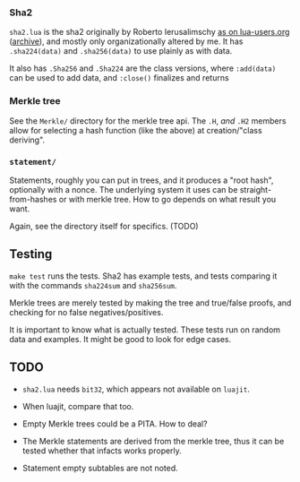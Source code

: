 ### Sha2
`sha2.lua` is the sha2 originally by Roberto Ierusalimschy
[as on lua-users.org](http://lua-users.org/wiki/SecureHashAlgorithm)
([archive](https://archive.is/sJrRo)), and mostly only organizationally
altered by me. It has `.sha224(data)` and `.sha256(data)` to use plainly
as with data.

It also has `.Sha256` and `.Sha224` are the class versions, where
`:add(data)` can be used to add data, and `:close()` finalizes and
returns

### Merkle tree
See the `Merkle/` directory for the merkle tree api.
The `.H`, *and* `.H2` members allow for selecting a hash function
(like the above) at creation/"class deriving".

### `statement/`
Statements, roughly you can put in trees, and it produces a "root hash",
optionally with a nonce. The underlying system it uses can be
straight-from-hashes or with merkle tree. How to go depends on what result
you want.

Again, see the directory itself for specifics. (TODO)

## Testing
`make test` runs the tests. Sha2 has example tests, and tests
comparing it with the commands `sha224sum` and `sha256sum`.

Merkle trees are merely tested by making the tree and true/false proofs,
and checking for no false negatives/positives.


It is important to know what is actually tested. These tests run on
random data and examples. It might be good to look for edge cases.

## TODO
* `sha2.lua` needs `bit32`, which appears not available on `luajit`.

* When luajit, compare that too.

* Empty Merkle trees could be a PITA. How to deal?

* The Merkle statements are derived from the merkle tree, thus it
  can be tested whether that infacts works properly.

* Statement empty subtables are not noted.
